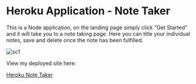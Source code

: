 # Heroku Application - Note Taker
This is a Node application, on the landing page simply click "Get Started" and it will take you to a note taking page. Here you can title your individual notes, save and delete once the note has been fulfilled.


<img src="public/assets/images/appscreenshot.jpg" alt="sc1"/>




View my deployed site here:

<a href="https://tc-note-taker.herokuapp.com/notes">Heroku Note Taker</a>
 